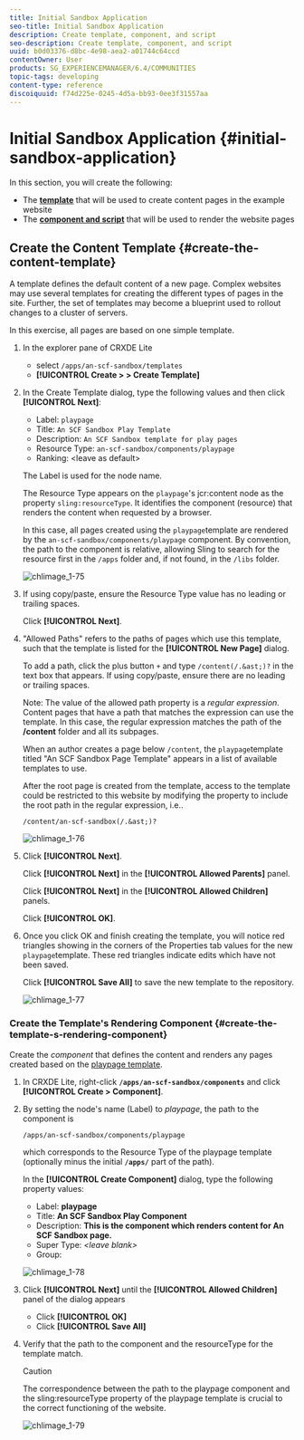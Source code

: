 ```yaml
---
title: Initial Sandbox Application
seo-title: Initial Sandbox Application
description: Create template, component, and script
seo-description: Create template, component, and script
uuid: b0d03376-d8bc-4e98-aea2-a01744c64ccd
contentOwner: User
products: SG_EXPERIENCEMANAGER/6.4/COMMUNITIES
topic-tags: developing
content-type: reference
discoiquuid: f74d225e-0245-4d5a-bb93-0ee3f31557aa
---
```


# Initial Sandbox Application {#initial-sandbox-application}

In this section, you will create the following:

* The **[template](#createthepagetemplate)** that will be used to create content pages in the example website
* The **[component and script](#create-the-template-s-rendering-component)** that will be used to render the website pages

## Create the Content Template {#create-the-content-template}

A template defines the default content of a new page. Complex websites may use several templates for creating the different types of pages in the site. Further, the set of templates may become a blueprint used to rollout changes to a cluster of servers.

In this exercise, all pages are based on one simple template.

1. In the explorer pane of CRXDE Lite

    * select `/apps/an-scf-sandbox/templates` 
    * **[!UICONTROL Create &gt; > Create Template]**

1. In the Create Template dialog, type the following values and then click **[!UICONTROL Next]**:

    * Label: `playpage`
    * Title: `An SCF Sandbox Play Template`
    * Description: `An SCF Sandbox template for play pages` 
    * Resource Type: `an-scf-sandbox/components/playpage`
    * Ranking: &lt;leave as default&gt;

   The Label is used for the node name.

   The Resource Type appears on the `playpage`'s jcr:content node as the property `sling:resourceType`. It identifies the component (resource) that renders the content when requested by a browser.

   In this case, all pages created using the `playpage`template are rendered by the `an-scf-sandbox/components/playpage` component. By convention, the path to the component is relative, allowing Sling to search for the resource first in the `/apps` folder and, if not found, in the `/libs` folder.

   ![chlimage_1-75](assets/chlimage_1-75.png)

1. If using copy/paste, ensure the Resource Type value has no leading or trailing spaces.

   Click **[!UICONTROL Next]**.

1. "Allowed Paths" refers to the paths of pages which use this template, such that the template is listed for the **[!UICONTROL New Page]** dialog.

   To add a path, click the plus button `+` and type `/content(/.&ast;)?` in the text box that appears. If using copy/paste, ensure there are no leading or trailing spaces.

   Note: The value of the allowed path property is a *regular expression.* Content pages that have a path that matches the expression can use the template. In this case, the regular expression matches the path of the **/content** folder and all its subpages.

   When an author creates a page below `/content`, the `playpage`template titled "An SCF Sandbox Page Template" appears in a list of available templates to use.

   After the root page is created from the template, access to the template could be restricted to this website by modifying the property to include the root path in the regular expression, i.e..

   `/content/an-scf-sandbox(/.&ast;)?`

   ![chlimage_1-76](assets/chlimage_1-76.png)

1. Click **[!UICONTROL Next]**.

   Click **[!UICONTROL Next]** in the **[!UICONTROL Allowed Parents]** panel.

   Click **[!UICONTROL Next]** in the **[!UICONTROL Allowed Children]** panels.

   Click **[!UICONTROL OK]**.

1. Once you click OK and finish creating the template, you will notice red triangles showing in the corners of the Properties tab values for the new `playpage`template. These red triangles indicate edits which have not been saved.

   Click **[!UICONTROL Save All]** to save the new template to the repository.

   ![chlimage_1-77](assets/chlimage_1-77.png)

### Create the Template's Rendering Component {#create-the-template-s-rendering-component}

Create the *component* that defines the content and renders any pages created based on the [playpage template](#createthepagetemplate).

1. In CRXDE Lite, right-click **`/apps/an-scf-sandbox/components`** and click **[!UICONTROL Create &gt; Component]**.
1. By setting the node's name (Label) to *playpage*, the path to the component is  

   `/apps/an-scf-sandbox/components/playpage` 

   which corresponds to the Resource Type of the playpage template (optionally minus the initial **`/apps/`** part of the path).

   In the **[!UICONTROL Create Component]** dialog, type the following property values:

    * Label: **playpage**
    * Title: **An SCF Sandbox Play Component**
    * Description: **This is the component which renders content for An SCF Sandbox page.**
    * Super Type: *&lt;leave blank&gt;*
    * Group:

   ![chlimage_1-78](assets/chlimage_1-78.png)

1. Click **[!UICONTROL Next]** until the **[!UICONTROL Allowed Children]** panel of the dialog appears

    * Click **[!UICONTROL OK]**
    * Click **[!UICONTROL Save All]**

1. Verify that the path to the component and the resourceType for the template match.

   >[!CAUTION]
   >
   >The correspondence between the path to the playpage component and the sling:resourceType property of the playpage template is crucial to the correct functioning of the website.

   ![chlimage_1-79](assets/chlimage_1-79.png)